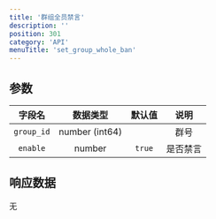 ```yaml
---
title: '群组全员禁言'
description: ''
position: 301
category: 'API'
menuTitle: 'set_group_whole_ban'
---
```


## 参数

| 字段名 | 数据类型 | 默认值 | 说明 |
| :---: | :---: | :---: | :---: |
| `group_id` | number (int64) | | 群号 |
| `enable` | number | `true` | 是否禁言 |

## 响应数据

无
